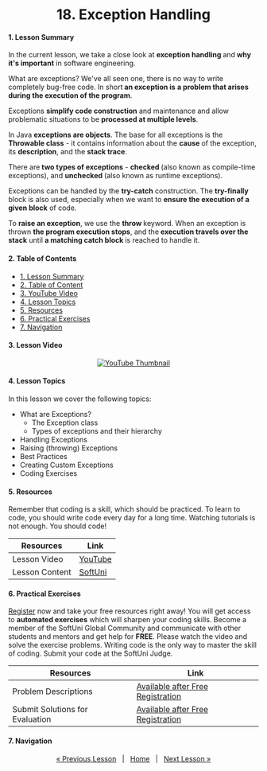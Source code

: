 <h1 align="center">18. Exception Handling</h1>

#### 1. Lesson Summary

In the current lesson, we take a close look at <b>exception handling </b>and<b> why it's important</b> in software engineering.

What are exceptions? We've all seen one, there is no way to write completely bug-free code. In short<b> an exception is</b> <b>a problem that arises during the execution of the program</b>.

Exceptions <b>simplify code construction</b> and maintenance and allow problematic situations to be <b>processed at multiple levels</b>.

In Java <b>exceptions are objects</b>. The base for all exceptions is the <b>Throwable class</b> - it contains information about the <b>cause </b>of the exception, its <b>description</b>, and the <b>stack trace</b>.

There are<b> two types of exceptions</b> - <b>checked </b>(also known as compile-time exceptions), and <b>unchecked </b>(also known as runtime exceptions).

Exceptions can be handled by the <b>try-catch</b> construction. The <b>try-finally </b>block is also used, especially when we want to <b>ensure the execution of a given block</b> of code.

To <b>raise an exception</b>, we use the <b>throw </b>keyword. When an exception is thrown <b>the program execution stops</b>, and the<b> execution travels over the stack</b> until <b>a matching catch block </b>is reached to handle it.

#### 2. Table of Contents
* [1. Lesson Summary](#1-Lesson-Summary)
* [2. Table of Content](#2-Table-of-Content)
* [3. YouTube Video](#3-YouTube-Video)
* [4. Lesson Topics](#4-Lesson-Topics)
* [5. Resources](#5-Resources)
* [6. Practical Exercises](#6-Practical-Exercises)
* [7. Navigation](#7-Navigation)

#### 3. Lesson Video
<p align="center">
    <a href="https://youtu.be/b6G85jwBdDM">
        <img src="" alt="YouTube Thumbnail">
    </a>
</p>

#### 4. Lesson Topics
In this lesson we cover the following topics:
* What are Exceptions?
    * The Exception class 
    * Types of exceptions and their hierarchy
* Handling Exceptions
* Raising (throwing) Exceptions
* Best Practices
*  Creating Custom Exceptions
* Coding Exercises

#### 5. Resources
<p>Remember that coding is a skill, which should be practiced. To learn to code, you should write code every day for a long time. Watching tutorials is not enough. You should code! </p>

| Resources | Link |
| ----- | ----- |
| Lesson Video| [YouTube](https://youtu.be/b6G85jwBdDM) |
| Lesson Content | [SoftUni](https://softuni.org/code-lessons/java-foundations-certification-exception-handling/) |

#### 6. Practical Exercises
<a href="https://softuni.org/checkout/join-community">Register</a> now and take your free resources right away! You will get access to **automated exercises** which will sharpen your coding skills. Become a member of the SoftUni Global Community and communicate with other students and mentors and get help for **FREE**.
Please watch the video and solve the exercise problems. Writing code is the only way to master the skill of coding. Submit your code at the SoftUni Judge.

| Resources | Link |
| ----- | ----- |
| Problem Descriptions | [Available after Free Registration](https://softuni.org/code-lessons/java-foundations-certification-exception-handling/) |
| Submit Solutions for Evaluation | [Available after Free Registration](https://softuni.org/code-lessons/java-foundations-certification-exception-handling/) |

#### 7. Navigation

<p align="center">
    <a href="https://github.com/SoftUni/Free-Java-Certification-Course/blob/main/lessons/17-OOP-Principles.md">« Previous Lesson</a> &nbsp; | &nbsp; <a href="https://github.com/SoftUni/Free-Java-Certification-Course">Home</a> &nbsp; | &nbsp; <a href="https://github.com/SoftUni/Free-Java-Certification-Course/blob/main/lessons/19-API-Classes.md">Next Lesson »</a>
</p>